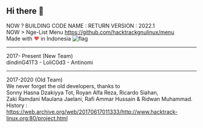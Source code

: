 ## Hi there 👋 
NOW ? BUILDING CODE NAME : RETURN VERSION : 2022.1  
NOW > Nge-List Menu https://github.com/hacktrackgnulinux/menu  
Made with <span style="color: #e25555;">&#9829;</span> in Indonesia ![flag](http://www.flags-and-anthems.com/images/flags/i/flag-indonesia-wehende-flagge-12x18.gif)

 -------------------------------------------------------------
2017- Present (New Team)  
dindinG41T3 - LoliC0d3 - Antinomi  

  -------------------------------------------------------------
2017-2020 (Old Team)  
We never forget the old developers, thanks to  
Sonny Hasna Dzakiyya Tot, Royan Alfa Reza, Ricardo Siahan,  
Zaki Ramdani Maulana Jaelani, Rafi Ammar Hussain & Ridwan Muhammad.  
History : https://web.archive.org/web/20170617011333/http://www.hacktrack-linux.org:80/project.html  
<!--

**Here are some ideas to get you started:**

🙋‍♀️ A short introduction - what is your organization all about?
🌈 Contribution guidelines - how can the community get involved?
👩‍💻 Useful resources - where can the community find your docs? Is there anything else the community should know?
🍿 Fun facts - what does your team eat for breakfast?
🧙 Remember, you can do mighty things with the power of [Markdown](https://docs.github.com/github/writing-on-github/getting-started-with-writing-and-formatting-on-github/basic-writing-and-formatting-syntax)
-->

